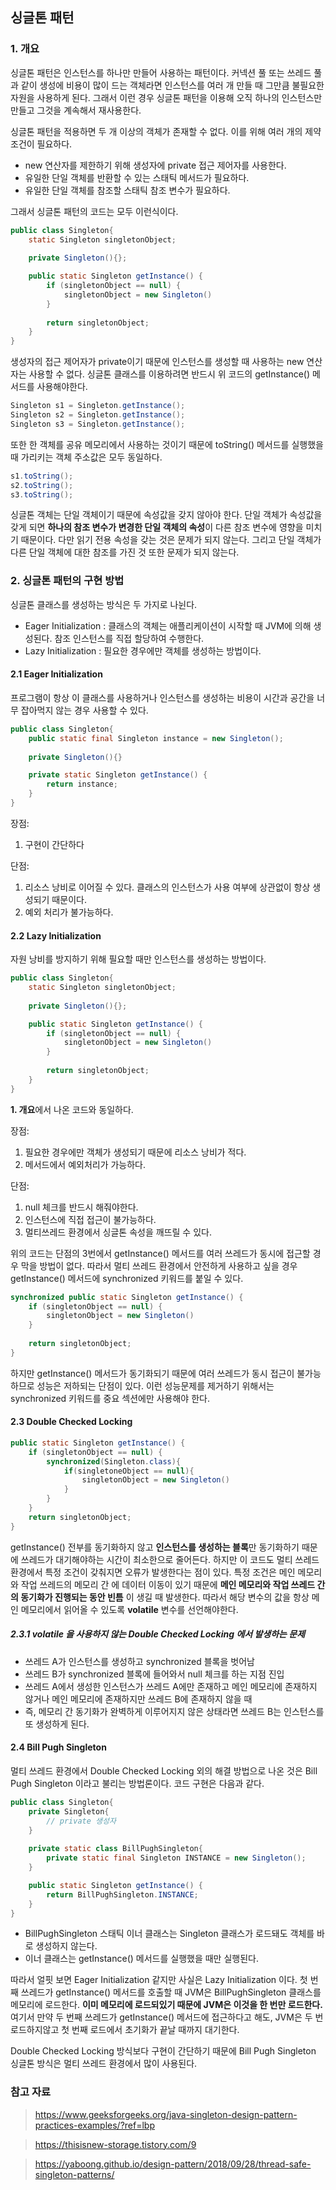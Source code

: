 ## 싱글톤 패턴

### 1. 개요

싱글톤 패턴은 인스턴스를 하나만 만들어 사용하는 패턴이다.
커넥션 풀 또는 쓰레드 풀과 같이 생성에 비용이 많이 드는 객체라면 인스턴스를 여러 개 만들 때 그만큼 불필요한 자원을 사용하게 된다.
그래서 이런 경우 싱글톤 패턴을 이용해 오직 하나의 인스턴스만 만들고 그것을 계속해서 재사용한다.

싱글톤 패턴을 적용하면 두 개 이상의 객체가 존재할 수 없다. 이를 위해 여러 개의 제약 조건이 필요하다.
- new 연산자를 제한하기 위해 생성자에 private 접근 제어자를 사용한다.
- 유일한 단일 객체를 반환할 수 있는 스태틱 메서드가 필요하다.
- 유일한 단일 객체를 참조할 스태틱 참조 변수가 필요하다.

그래서 싱글톤 패턴의 코드는 모두 이런식이다.

```java
public class Singleton{
    static Singleton singletonObject;
    
    private Singleton(){};

    public static Singleton getInstance() {
        if (singletonObject == null) {
            singletonObject = new Singleton()
        }
        
        return singletonObject;
    }
}
```

생성자의 접근 제어자가 private이기 때문에 인스턴스를 생성할 때 사용하는 new 연산자는 사용할 수 없다.
싱글톤 클래스를 이용하려면 반드시 위 코드의 getInstance() 메서드를 사용해야한다.
```java
Singleton s1 = Singleton.getInstance();
Singleton s2 = Singleton.getInstance();
Singleton s3 = Singleton.getInstance();
```

또한 한 객체를 공유 메모리에서 사용하는 것이기 때문에 toString() 메서드를 실행했을 때 가리키는 객체 주소값은 모두 동일하다.
```java
s1.toString();
s2.toString();
s3.toString();
```

싱글톤 객체는 단일 객체이기 때문에 속성값을 갖지 않아야 한다. 단일 객체가 속성값을 갖게 되면 **하나의 참조 변수가 변경한 단일 객체의 속성**이
다른 참조 변수에 영향을 미치기 때문이다. 다만 읽기 전용 속성을 갖는 것은 문제가 되지 않는다. 그리고 단일 객체가 다른 단일 객체에 대한 참조를
가진 것 또한 문제가 되지 않는다.

### 2. 싱글톤 패턴의 구현 방법

싱글톤 클래스를 생성하는 방식은 두 가지로 나뉜다.
- Eager Initialization : 클래스의 객체는 애플리케이션이 시작할 때 JVM에 의해 생성된다. 참조 인스턴스를 직접 할당하여 수행한다.
- Lazy Initialization : 필요한 경우에만 객체를 생성하는 방법이다.

#### 2.1 Eager Initialization

프로그램이 항상 이 클래스를 사용하거나 인스턴스를 생성하는 비용이 시간과 공간을 너무 잡아먹지 않는 경우 사용할 수 있다.

```java
public class Singleton{
    public static final Singleton instance = new Singleton();
    
    private Singleton(){}

    private static Singleton getInstance() {
        return instance;
    }
}
```

장점:
1. 구현이 간단하다

단점:
1. 리소스 낭비로 이어질 수 있다. 클래스의 인스턴스가 사용 여부에 상관없이 항상 생성되기 때문이다.
2. 예외 처리가 불가능하다.

#### 2.2 Lazy Initialization

자원 낭비를 방지하기 위해 필요할 때만 인스턴스를 생성하는 방법이다.

```java
public class Singleton{
    static Singleton singletonObject;
    
    private Singleton(){};

    public static Singleton getInstance() {
        if (singletonObject == null) {
            singletonObject = new Singleton()
        }
        
        return singletonObject;
    }
}
```

**1. 개요**에서 나온 코드와 동일하다.

장점:
1. 필요한 경우에만 객체가 생성되기 때문에 리소스 낭비가 적다.
2. 메서드에서 예외처리가 가능하다.

단점:
1. null 체크를 반드시 해줘야한다.
2. 인스턴스에 직접 접근이 불가능하다.
3. 멀티쓰레드 환경에서 싱글톤 속성을 깨뜨릴 수 있다.

위의 코드는 단점의 3번에서 getInstance() 메서드를 여러 쓰레드가 동시에 접근할 경우 막을 방법이 없다.
따라서 멀티 쓰레드 환경에서 안전하게 사용하고 싶을 경우 getInstance() 메서드에 synchronized 키워드를 붙일 수 있다.

```java
synchronized public static Singleton getInstance() {
    if (singletonObject == null) {
        singletonObject = new Singleton()
    }
    
    return singletonObject;
}
```

하지만 getInstance() 메서드가 동기화되기 때문에 여러 쓰레드가 동시 접근이 불가능하므로 성능은 저하되는 단점이 있다.
이런 성능문제를 제거하기 위해서는 synchronized 키워드를 중요 섹션에만 사용해야 한다.

#### 2.3 Double Checked Locking

```java
public static Singleton getInstance() {
    if (singletonObject == null) {
        synchronized(Singleton.class){
            if(singletoneObject == null){
                singletonObject = new Singleton()
            }
        }
    }
    return singletonObject;
}
```

getInstance() 전부를 동기화하지 않고 **인스턴스를 생성하는 블록**만 동기화하기 때문에 쓰레드가 대기해야하는 시간이 최소한으로 줄어든다.
하지만 이 코드도 멀티 쓰레드 환경에서 특정 조건이 갖춰지면 오류가 발생한다는 점이 있다. 특정 조건은 메인 메모리와 작업 쓰레드의 메모리 간
에 데이터 이동이 있기 때문에 **메인 메모리와 작업 쓰레드 간의 동기화가 진행되는 동안 빈틈** 이 생길 때 발생한다.
따라서 해당 변수의 값을 항상 메인 메모리에서 읽어올 수 있도록 **volatile** 변수를 선언해야한다.

##### 2.3.1 volatile 을 사용하지 않는 Double Checked Locking 에서 발생하는 문제

- 쓰레드 A가 인스턴스를 생성하고 synchronized 블록을 벗어남
- 쓰레드 B가 synchronized 블록에 들어와서 null 체크를 하는 지점 진입
- 쓰레드 A에서 생성한 인스턴스가 쓰레드 A에만 존재하고 메인 메모리에 존재하지 않거나 메인 메모리에 존재하지만 쓰레드 B에 존재하지 않을 때
- 즉, 메모리 간 동기화가 완벽하게 이루어지지 않은 상태라면 쓰레드 B는 인스턴스를 또 생성하게 된다.

#### 2.4 Bill Pugh Singleton

멀티 쓰레드 환경에서 Double Checked Locking 외의 해결 방법으로 나온 것은 Bill Pugh Singleton 이라고 불리는 방법론이다.
코드 구현은 다음과 같다.

```java
public class Singleton{
    private Singleton{
        // private 생성자    
    }
    
    private static class BillPughSingleton{
        private static final Singleton INSTANCE = new Singleton();
    }

    public static Singleton getInstance() {
        return BillPughSingleton.INSTANCE;
    }
}
```

- BillPughSingleton 스태틱 이너 클래스는 Singleton 클래스가 로드돼도 객체를 바로 생성하지 않는다.
- 이너 클래스는 getInstance() 메서드를 실행했을 때만 실행된다. 

따라서 얼핏 보면 Eager Initialization 같지만 사실은 Lazy Initialization 이다.
첫 번째 쓰레드가 getInstance() 메서드를 호출할 때 JVM은 BillPughSingleton 클래스를 메모리에 로드한다.
**이미 메모리에 로드되있기 때문에 JVM은 이것을 한 번만 로드한다.**
여기서 만약 두 번째 쓰레드가 getInstance() 메서드에 접근하다고 해도, JVM은 두 번 로드하지않고 첫 번째 로드에서 초기화가 끝날 때까지 대기한다.

Double Checked Locking 방식보다 구현이 간단하기 때문에 Bill Pugh Singleton 싱글톤 방식은 멀티 쓰레드 환경에서 많이 사용된다.

### 참고 자료

> https://www.geeksforgeeks.org/java-singleton-design-pattern-practices-examples/?ref=lbp

> https://thisisnew-storage.tistory.com/9

> https://yaboong.github.io/design-pattern/2018/09/28/thread-safe-singleton-patterns/
